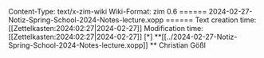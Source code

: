 Content-Type: text/x-zim-wiki
Wiki-Format: zim 0.6
====== 2024-02-27-Notiz-Spring-School-2024-Notes-lecture.xopp ======
Text creation time: [[Zettelkasten:2024:02:27|2024-02-27]] Modification time: [[Zettelkasten:2024:02:27|2024-02-27]]
[*] **[[../2024-02-27-Notiz-Spring-School-2024-Notes-lecture.xopp]] **
Christian Gößl
